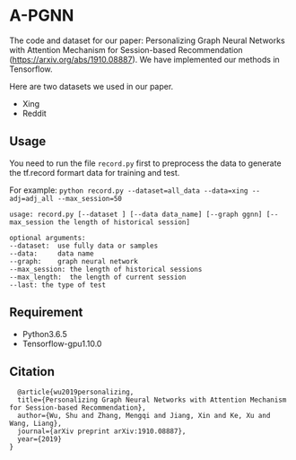 # A-PGNN
The code and dataset for our paper: Personalizing Graph Neural Networks with Attention Mechanism for Session-based Recommendation (https://arxiv.org/abs/1910.08887). We have implemented our methods in Tensorflow.

Here are two datasets we used in our paper.

* Xing 
* Reddit

## Usage 

You need to run the file ```record.py``` first to preprocess the data to generate the tf.record formart data for training and test.

For example:
```python record.py --dataset=all_data --data=xing --adj=adj_all --max_session=50```


```
usage: record.py [--dataset ] [--data data_name] [--graph ggnn] [--max_session the length of historical session]

optional arguments:
--dataset:  use fully data or samples
--data:     data name
--graph:    graph neural network 
--max_session: the length of historical sessions
--max_length:  the length of current session
--last: the type of test
```

## Requirement
* Python3.6.5
* Tensorflow-gpu1.10.0 

## Citation

```
  @article{wu2019personalizing,
  title={Personalizing Graph Neural Networks with Attention Mechanism for Session-based Recommendation},
  author={Wu, Shu and Zhang, Mengqi and Jiang, Xin and Ke, Xu and Wang, Liang},
  journal={arXiv preprint arXiv:1910.08887},
  year={2019}
}
```




